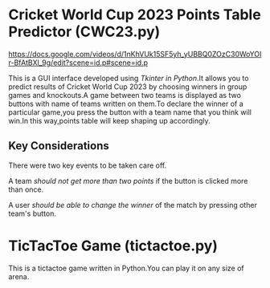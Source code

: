# Cricket World Cup 2023 Points Table Predictor (CWC23.py)

https://docs.google.com/videos/d/1nKhVUk15SF5yh_yUBBQ0ZOzC30WoYOIr-BfAtBXl_9g/edit?scene=id.p#scene=id.p

This is a GUI interface developed using *Tkinter in Python*.It allows you to predict results of Cricket World Cup 2023 by choosing winners in group games and knockouts.A game between two teams is displayed as two buttons with name of teams written on them.To declare the winner of a particular game,you press the button with a team name that you think will win.In this way,points table will keep shaping up accordingly.
## Key Considerations
There were two key events to be taken care off.

A team _should not get more than two points_ if the button is clicked more than once.

A user _should be able to change the winner_ of the match by pressing other team's button.

# TicTacToe Game (tictactoe.py)
This is a tictactoe game written in Python.You can play it on any size of arena.


